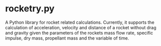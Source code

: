 # rocketry.py

A Python library for rocket related calculations. Currently, it supports the calculation of acceleration,
velocity and distance of a rocket without drag and gravity given the parameters of the rockets mass flow rate,
specific impulse, dry mass, propellant mass and the variable of time.